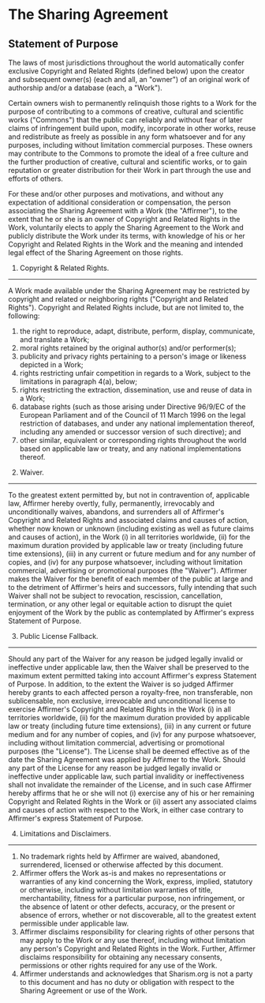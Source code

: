 The Sharing Agreement
=====================

Statement of Purpose
--------------------
                                        
The laws of most jurisdictions throughout the world
automatically confer exclusive Copyright and Related Rights
(defined below) upon the creator and subsequent owner(s) (each
and all, an "owner") of an original work of authorship and/or
a database (each, a "Work").
                
Certain owners wish to permanently relinquish those rights
to a Work for the purpose of contributing to a commons of
creative, cultural and scientific works ("Commons") that the
public can reliably and without fear of later claims of
infringement build upon, modify, incorporate in other works,
reuse and redistribute as freely as possible in any form
whatsoever and for any purposes, including without limitation
commercial purposes. These owners may contribute to the
Commons to promote the ideal of a free culture and the further
production of creative, cultural and scientific works, or to
gain reputation or greater distribution for their Work in part
through the use and efforts of others.
                
For these and/or other purposes and motivations, and without
any expectation of additional consideration or compensation,
the person associating the Sharing Agreement with a Work (the 
"Affirmer"), to the extent that he or she is an owner of
Copyright and Related Rights in the Work, voluntarily elects
to apply the Sharing Agreement to the Work and publicly
distribute the Work under its terms, with knowledge of his
or her Copyright  and Related Rights in the Work and the
meaning and intended legal effect of the Sharing Agreement
on those rights.
                
1) Copyright & Related Rights.
--------------------------------

A Work made available under the Sharing Agreement may be
restricted by copyright and related or neighboring rights
("Copyright and Related Rights"). Copyright and Related Rights
include, but are not limited to, the following: 
                
1. the right to reproduce, adapt, distribute, perform,
   display, communicate, and translate a Work;
2. moral rights retained by the original author(s) and/or
   performer(s);
3. publicity and privacy rights pertaining to a person's
   image or likeness depicted in a Work;
4. rights restricting unfair competition in regards
   to a Work, subject to the limitations in paragraph 4(a),
   below;
5. rights restricting the extraction, dissemination, use and
   reuse of data in a Work;
6. database rights (such as those arising under Directive
   96/9/EC of the European Parliament and of the Council of 11
   March 1996 on the legal restriction of databases, and under
   any national implementation thereof, including any amended
   or successor version of such directive); and
7. other similar, equivalent or corresponding rights
   throughout the world based on applicable law or treaty, and
   any national implementations thereof.
   
2) Waiver.
----------

To the greatest extent
permitted by, but not in contravention of, applicable law,
Affirmer hereby overtly, fully, permanently, irrevocably and
unconditionally waives, abandons, and surrenders all of
Affirmer's Copyright and Related Rights and associated claims
and causes of action, whether now known or unknown (including
existing as well as future claims and causes of action), in
the Work (i) in all territories worldwide, (ii) for the
maximum duration provided by applicable law or treaty
(including future time extensions), (iii) in any current or
future medium and for any number of copies, and (iv) for any
purpose whatsoever, including without limitation commercial,
advertising or promotional purposes (the "Waiver"). Affirmer
makes the Waiver for the benefit of each member of the public
at large and to the detriment of Affirmer's heirs and
successors, fully intending that such Waiver shall not be
subject to revocation, rescission, cancellation, termination,
or any other legal or equitable action to disrupt the quiet
enjoyment of the Work by the public as contemplated by
Affirmer's express Statement of Purpose.
                
3) Public License Fallback.
------------------------

Should any
part of the Waiver for any reason be judged legally invalid or
ineffective under applicable law, then the Waiver shall be
preserved to the maximum extent permitted taking into account
Affirmer's express Statement of Purpose. In addition, to the
extent the Waiver is so judged Affirmer hereby grants to each
affected person a royalty-free, non transferable, non
sublicensable, non exclusive, irrevocable and unconditional
license to exercise Affirmer's Copyright and Related Rights
in the Work (i) in all territories worldwide, (ii) for the
maximum duration provided by applicable law or treaty
(including future time extensions), (iii) in any current or
future medium and for any number of copies, and (iv) for any
purpose whatsoever, including without limitation commercial,
advertising or promotional purposes (the "License"). The
License shall be deemed effective as of the date the Sharing
Agreement was applied by Affirmer to the Work. Should any part
of the License for any reason be judged legally invalid or
ineffective under applicable law, such partial invalidity or
ineffectiveness shall not invalidate the remainder of the
License, and in such case Affirmer hereby affirms that he or
she will not (i) exercise any of his or her remaining
Copyright and Related Rights in the Work or (ii) assert any
associated claims and causes of action with respect to the
Work, in either case contrary to Affirmer's express Statement
of Purpose.
                
4) Limitations and Disclaimers.
-------------------------------
                
1. No trademark rights held by Affirmer are
   waived, abandoned, surrendered, licensed or otherwise
   affected by this document.
2. Affirmer offers the Work as-is and makes no
   representations or warranties of any kind concerning the
   Work, express, implied, statutory or otherwise, including
   without limitation warranties of title, merchantability,
   fitness for a particular purpose, non infringement, or the
   absence of latent or other defects, accuracy, or the present
   or absence of errors, whether or not discoverable, all to
   the greatest extent permissible under applicable law.
3. Affirmer disclaims responsibility for clearing rights of
   other persons that may apply to the Work or any use thereof,
   including without limitation any person's Copyright and
   Related Rights in the Work. Further, Affirmer disclaims
   responsibility for obtaining any necessary consents,
   permissions or other rights required for any use of the
   Work.
4. Affirmer understands and acknowledges that Sharism.org is not
   a party to this document and has no duty or obligation with 
   respect to the Sharing Agreement or use of the Work.
